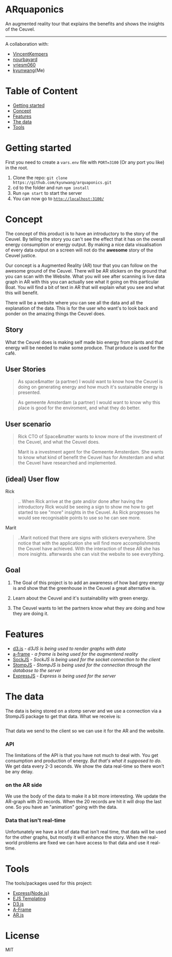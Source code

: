 # ARquaponics
An augmented reality tour that explains the benefits and shows the insights of the Ceuvel.

------------------------------------


A collaboration with:
- [VincentKempers](https://github.com/VincentKempers)
- [nourbayard](https://github.com/nourbayard)
- [vriesm060](https://github.com/vriesm060)
- [kyunwang](https://github.com/kyunwang)(Me)

# Table of Content
- [Getting started](#getting-started)
- [Concept](#concept)
- [Features](#features)
- [The data](#the-data)
- [Tools](#tools)

# Getting started
<!-- You will need the following: -->
First you need to create a `vars.env` file with `PORT=3100` (Or any port you like) in the root.

1. Clone the repo: `git clone https://github.com/kyunwang/arquaponics.git`
2. cd to the folder and run `npm install`
3. Run `npm start` to start the server
4. You can now go to [`http://localhost:3100/`](http://localhost:3100/)

# Concept
The concept of this product is to have an introductory to the story of the Ceuvel. By telling the story you can't see the effect that it has on the overall energy consumption or energy output. By making a nice data visualisation of every data output on a screen will not do the **awesome** story of the Ceuvel justice.

Our concept is a Augmented Reality (AR) tour that you can follow on the awesome ground of the Ceuvel. There will be AR stickers on the ground that you can scan with the Website. What you will see after scanning is live data graph in AR with this you can actually see what it going on this particular Boat. You will find a bit of text in AR that will explain what you see and what this will benefit.

There will be a website where you can see all the data and all the explanation of the data. This is for the user who want's to look back and ponder on the amazing things the Ceuvel does.

## Story
What the Ceuvel does is making self made bio energy from plants and that energy will be needed to make some produce. That produce is used for the café.

## User Stories
> As space&matter (a partner) I would want to know how the Ceuvel is doing on generating energy and how much it's sustainable energy is presented.

> As gemeente Amsterdam (a partner) I would want to know why this place is good for the enviroment, and what they do better.

## User scenario
> Rick CTO of Space&matter wants to know more of the investment of the Ceuvel, and what the Ceuvel does.

> Marit is a investment agent for the Gemeente Amsterdam. She wants to know what kind of benefit the Ceuvel has for Amsterdam and what the Ceuvel have researched and implemented.

## (ideal) User flow
Rick
> .. When Rick arrive at the gate and/or done after having the introductory Rick would be seeing a sign to show me how to get started to see "more" insights in the Ceuvel. As Rick progresses he would see recognisable points to use so he can see more.


Marit
> ..Marit noticed that there are signs with stickers everywhere. She notice that with the application she will find more accomplishments the Ceuvel have achieved. With the interaction of these AR she has more insights. afterwards she can visit the website to see everything.

## Goal
1. The Goal of this project is to add an awareness of how bad grey energy is and show that the greenhouse in the Ceuvel a great alternative is.

2. Learn about the Ceuvel and it's sustainability with green energy.

3. The Ceuvel wants to let the partners know what they are doing and how they are doing it.

# Features
* [d3.js](https://github.com/d3) - _d3JS is being used to render graphs with data_
* [a-frame](https://aframe.io/) - _a frame is being used for the augmentend reality_
* [SockJS](https://github.com/sockjs) - _SockJS is being used for the socket connection to the client_
* [StompJS](https://www.npmjs.com/package/stompjs) - _StompJS is being used for the connection through the database to the server_
* [ExpressJS](https://expressjs.com/) - _Express is being used for the server_

# The data
<!-- data life cycle? data retention/database ? -->
The data is being stored on a stomp server and we use a connection via a StompJS package to get that data. What we receive is:

<!-- example data -->
```

```
That data we send to the client so we can use it for the AR and the website.

### API
<!-- Api: limitations, rate limit? not applied ?  -->
The limitations of the API is that you have not much to deal with. You get consumption and production of energy. _But that's what it supposed to do_. We get data every 2-3 seconds. We show the data real-time so there won't be any delay.

### on the AR side
We use the body of the data to make it a bit more interesting. We update the AR-graph with 20 records. When the 20 records are hit it will drop the last one. So you have an "animation" going with the data.

### Data that isn't real-time
Unfortunately we have a lot of data that isn't real time, that data will be used for the other graphs, but mostly it will enhance the story. When the real-world problems are fixed we can have access to that data and use it real-time.

# Tools
The tools/packages used for this project:
- [Express(Node.js)](https://expressjs.com/)
- [EJS Templating](http://ejs.co/)
- [D3.js](https://d3js.org/)
- [A-Frame](https://aframe.io/)
- [AR.js](https://github.com/jeromeetienne/AR.js)

# License
MIT

